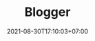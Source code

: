 ---
title : "Blogger"
description : Memanfaatkan blogger dalam membuat blog. Blogger dikelola oleh Google dengan subdomain blogspot.com
date : 2021-08-30T17:10:03+07:00
images : 
  - cover/blogger.png
cover : 
  - cover/blogger.png
---